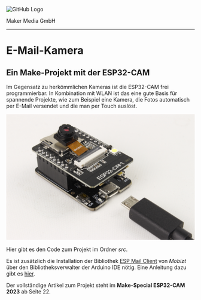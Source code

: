 ![GitHub Logo](http://www.heise.de/make/icons/make_logo.png)

Maker Media GmbH

***

# E-Mail-Kamera

## Ein Make-Projekt mit der ESP32-CAM

Im Gegensatz zu herkömmlichen Kameras ist die ESP32-CAM frei programmierbar. In Kombination mit WLAN ist das eine gute Basis für spannende Projekte, wie zum Beispiel eine Kamera, die Fotos automatisch per E-Mail versendet und die man per Touch auslöst.

![Aufmacherbild aus dem Heft](./doc/esp32c.jpg)

Hier gibt es den Code zum Projekt im Ordner _src_.

Es ist zusätzlich die Installation der Bibliothek [ESP Mail Client](https://github.com/mobizt/ESP-Mail-Client) von _Mobizt_ über den Bibliotheksverwalter der Arduino IDE nötig. Eine Anleitung dazu gibt es [hier](https://heise.de/-9242659).

Der vollständige Artikel zum Projekt steht im **Make-Special ESP32-CAM 2023** ab Seite 22.
